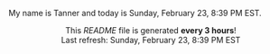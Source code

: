 My name is Tanner and today is Sunday, February 23, 8:39 PM EST.

<p align="center">This <i>README</i> file is generated <b>every 3 hours</b>!</br>Last refresh: Sunday, February 23, 8:39 PM EST<br /></p>
